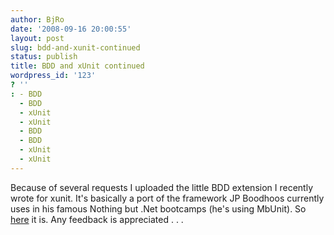 ```yaml
---
author: BjRo
date: '2008-09-16 20:00:55'
layout: post
slug: bdd-and-xunit-continued
status: publish
title: BDD and xUnit continued
wordpress_id: '123'
? ''
: - BDD
  - BDD
  - xUnit
  - xUnit
  - BDD
  - BDD
  - xUnit
  - xUnit
---
```


Because of several requests I uploaded the little BDD extension I
recently wrote for xunit. It's basically a port of the framework JP
Boodhoos currently uses in his famous Nothing but .Net bootcamps (he's
using MbUnit). So
[here](http://www.bjoernrochel.de/wp-content/uploads/2008/09/xunitbddextensions.zip)
it is. Any feedback is appreciated . . .
